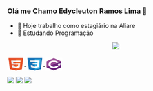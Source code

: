 ### Olá me Chamo Edycleuton Ramos Lima 👋

- 💼 Hoje trabalho como estagiário na Aliare
- 📗 Estudando Programação

<div align="center">
  <a href="https://github.com/edy200415">
      <img height="180em" src="https://github-readme-stats.vercel.app/api?username=edy200415&show_icons=true&theme=dark&include_all_commits=true&count_private=true"/>
 
</div>
  <div style="display: inline_block"><br>

  <img align="center" alt="Edy-HTML" height="30" width="40" src="https://raw.githubusercontent.com/devicons/devicon/master/icons/html5/html5-original.svg">
  <img align="center" alt="Edy-CSS" height="30" width="40" src="https://raw.githubusercontent.com/devicons/devicon/master/icons/css3/css3-original.svg">
  <img align="center" alt="Edy-Csharp" height="30" width="40" src="https://raw.githubusercontent.com/devicons/devicon/master/icons/csharp/csharp-original.svg">
</div>
     
 
<div>
 
  <a href="https://instagram.com/cleutonramoslima" target="_blank"><img src="https://img.shields.io/badge/-Instagram-%23E4405F?style=for-the-badge&logo=instagram&logoColor=white" target="_blank"></a>
 <a href="https://discordapp.com/users/Aleatoriozinho#5112" target="_blank"><img src="https://img.shields.io/badge/Discord-7289DA?style=for-the-badge&logo=discord&logoColor=white" target="_blank"></a>
  <a href="https://www.linkedin.com/in/edycleuton-ramos-lima-15018920a" target="_blank"><img src="https://img.shields.io/badge/-LinkedIn-%230077B5?style=for-the-badge&logo=linkedin&logoColor=white" target="_blank"></a>

 
 
</div>

